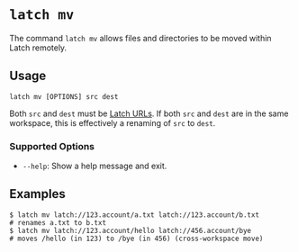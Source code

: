 <!-- todo(ayush): this should be autogenerated -->

# `latch mv`

The command `latch mv` allows files and directories to be moved within Latch remotely.

## Usage

```shell
latch mv [OPTIONS] src dest
```

Both `src` and `dest` must be [Latch URLs](../basics/latch_urls.md). If both `src` and `dest` are in the same workspace, this is effectively a renaming of `src` to `dest`.

### Supported Options

- `--help`: Show a help message and exit.

## Examples

```shell
$ latch mv latch://123.account/a.txt latch://123.account/b.txt
# renames a.txt to b.txt
$ latch mv latch://123.account/hello latch://456.account/bye
# moves /hello (in 123) to /bye (in 456) (cross-workspace move)
```
